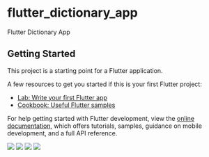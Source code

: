 # flutter_dictionary_app

Flutter Dictionary App

## Getting Started

This project is a starting point for a Flutter application.

A few resources to get you started if this is your first Flutter project:

- [Lab: Write your first Flutter app](https://docs.flutter.dev/get-started/codelab)
- [Cookbook: Useful Flutter samples](https://docs.flutter.dev/cookbook)

For help getting started with Flutter development, view the
[online documentation](https://docs.flutter.dev/), which offers tutorials,
samples, guidance on mobile development, and a full API reference.

<link rel= “stylesheet” href = “https://maxcdn.bootstrapcdn.com/bootstrap/3.4.1/css/bootstrap.min.css”>
<script src = “https://ajax.googleapis.com/ajax/libs/jquery/3.5.1/jquery.min.js”></script>
<script src = “https://maxcdn.bootstrapcdn.com/bootstrap/3.4.1/js/bootstrap.min.js”></script>

<div class="row">
  <img class="col-sm-3 col-md-3 col-lg-3 col-xl-3" src="https://user-images.githubusercontent.com/74659671/175898966-ea175f71-d733-45d0-9898-6887e656aded.png">
<img class="col-sm-3 col-md-3 col-lg-3 col-xl-3" src="https://user-images.githubusercontent.com/74659671/175899495-f6d2bbc1-8428-42e5-84d3-88427a7733c7.png">
  <img class="col-sm-3 col-md-3 col-lg-3 col-xl-3" src="https://user-images.githubusercontent.com/74659671/175898977-9b9e1ba5-fca8-4594-b801-bb91adb57aad.png">
<img class="col-sm-3 col-md-3 col-lg-3 col-xl-3" src="https://user-images.githubusercontent.com/74659671/175898981-b19812e1-e98c-4497-9ff3-8f505f4058ea.png">
</div>
